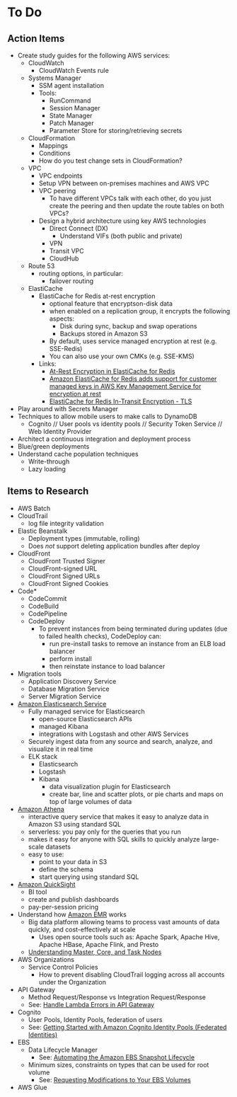# To Do


## Action Items

* Create study guides for the following AWS services:
	- CloudWatch
		- CloudWatch Events rule
	- Systems Manager
		- SSM agent installation
		- Tools:
			- RunCommand
			- Session Manager
			- State Manager
			- Patch Manager
			- Parameter Store for storing/retrieving secrets
	- CloudFormation
		- Mappings
		- Conditions
		- How do you test change sets in CloudFormation?
	- VPC
		- VPC endpoints
		- Setup VPN between on-premises machines and AWS VPC
		- VPC peering
			- To have different VPCs talk with each other, do you just create the peering and then update the route tables on both VPCs?
		- Design a hybrid architecture using key AWS technologies
			- Direct Connect (DX)
				- Understand VIFs (both public and private)
			- VPN
			- Transit VPC
			- CloudHub
	- Route 53
		- routing options, in particular:
			- failover routing
	- ElastiCache
		- ElastiCache for Redis at-rest encryption
			- optional feature that encryptson-disk data
			- when enabled on a replication group, it encrypts the following aspects:
				- Disk during sync, backup and swap operations
				- Backups stored in Amazon S3
			- By default, uses service managed encryption at rest (e.g. SSE-Redis)
			- You can also use your own CMKs (e.g. SSE-KMS)
		- Links:
			* [At-Rest Encryption in ElastiCache for Redis](https://docs.aws.amazon.com/AmazonElastiCache/latest/red-ug/at-rest-encryption.html)
			* [Amazon ElastiCache for Redis adds support for customer managed keys in AWS Key Management Service for encryption at rest](https://aws.amazon.com/about-aws/whats-new/2019/08/amazon-elasticache-for-redis-adds-support-for-customer-managed-keys-in-aws-key-management-service-for-encryption-at-rest/)
			* [ElastiCache for Redis In-Transit Encryption - TLS](https://docs.aws.amazon.com/AmazonElastiCache/latest/red-ug/in-transit-encryption.html)
* Play around with Secrets Manager
* Techniques to allow mobile users to make calls to DynamoDB
	- Cognito // User pools vs identity pools // Security Token Service // Web Identity Provider
* Architect a continuous integration and deployment process
* Blue/green deployments
* Understand cache population techniques
	- Write-through
	- Lazy loading	


## Items to Research

* AWS Batch
* CloudTrail 
	- log file integrity validation
* Elastic Beanstalk
	- Deployment types (immutable, rolling)
	- Does *not* support deleting application bundles after deploy
* CloudFront
	- CloudFront Trusted Signer
	- CloudFront-signed URL
	- CloudFront Signed URLs
	- CloudFront Signed Cookies
* Code*
	- CodeCommit
	- CodeBuild
	- CodePipeline
	- CodeDeploy
		- To prevent instances from being terminated during updates (due to failed health checks), CodeDeploy can:
			- run pre-install tasks to remove an instance from an ELB load balancer
			- perform install
			- then reinstate instance to load balancer
* Migration tools
	- Application Discovery Service
	- Database Migration Service
	- Server Migration Service
* [Amazon Elasticsearch Service](https://aws.amazon.com/elasticsearch-service/)
	- Fully managed service for Elasticsearch
		- open-source Elasticsearch APIs
		- managed Kibana
		- integrations with Logstash and other AWS Services
	- Securely ingest data from any source and search, analyze, and visualize it in real time
	- ELK stack
		- Elasticsearch
		- Logstash
		- Kibana
			 - data visualization plugin for Elasticsearch
			 - create bar, line and scatter plots, or pie charts and maps on top of large volumes of data
* [Amazon Athena](https://aws.amazon.com/athena/)
	- interactive query service that makes it easy to analyze data in Amazon S3 using standard SQL
	- serverless: you pay only for the queries that you run
	- makes it easy for anyone with SQL skills to quickly analyze large-scale datasets
	- easy to use:
		- point to your data in S3
		- define the schema
		- start querying using standard SQL
* [Amazon QuickSight](https://aws.amazon.com/quicksight/)
	- BI tool
	- create and publish dashboards
	- pay-per-session pricing
* Understand how [Amazon EMR](https://aws.amazon.com/emr/) works
	- Big data platform allowing teams to process vast amounts of data quickly, and cost-effectively at scale
		- Uses open source tools such as: Apache Spark, Apache Hive, Apache HBase, Apache Flink, and Presto
	- [Understanding Master, Core, and Task Nodes](https://docs.aws.amazon.com/emr/latest/ManagementGuide/emr-master-core-task-nodes.html)
* AWS Organizations
	- Service Control Policies
		- How to prevent disabling CloudTrail logging across all accounts under the Organization
* API Gateway
	- Method Request/Response vs Integration Request/Response
	- See: [Handle Lambda Errors in API Gateway](https://docs.aws.amazon.com/apigateway/latest/developerguide/handle-errors-in-lambda-integration.html)
* Cognito
	- User Pools, Identity Pools, federation of users
	- See: [Getting Started with Amazon Cognito Identity Pools (Federated Identities)](https://docs.aws.amazon.com/cognito/latest/developerguide/getting-started-with-identity-pools.html)
* EBS
	- Data Lifecycle Manager
		- See: [Automating the Amazon EBS Snapshot Lifecycle](https://docs.aws.amazon.com/AWSEC2/latest/UserGuide/snapshot-lifecycle.html)
	- Minimum sizes, constraints on types that can be used for root volume
		- See: [Requesting Modifications to Your EBS Volumes](https://docs.aws.amazon.com/AWSEC2/latest/UserGuide/requesting-ebs-volume-modifications.html#elastic-volumes-limitations)
* AWS Glue
